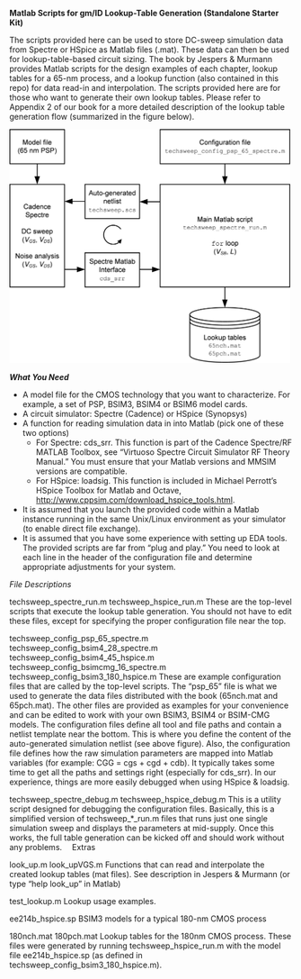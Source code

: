 **Matlab Scripts for gm/ID Lookup-Table Generation (Standalone Starter Kit)**

The scripts provided here can be used to store DC-sweep simulation data from Spectre or HSpice as Matlab files (.mat). These data can then be used for lookup-table-based circuit sizing. The book by Jespers & Murmann provides Matlab scripts for the design examples of each chapter, lookup tables for a 65-nm process, and a lookup function (also contained in this repo) for data read-in and interpolation. The scripts provided here are for those who want to generate their own lookup tables. Please refer to Appendix 2 of our book for a more detailed description of the lookup table generation flow (summarized in the figure below).


<img src="flow.png" width="500" />

***What You Need***

* A model file for the CMOS technology that you want to characterize. For example, a set of PSP, BSIM3, BSIM4 or BSIM6 model cards.
* A circuit simulator: Spectre (Cadence) or HSpice (Synopsys)
* A function for reading simulation data in into Matlab (pick one of these two options)
    * For Spectre: cds_srr. This function is part of the Cadence Spectre/RF MATLAB Toolbox, see “Virtuoso Spectre Circuit Simulator RF Theory Manual.” You must ensure that your Matlab versions and MMSIM versions are compatible.
    * For HSpice: loadsig. This function is included in Michael Perrott’s HSpice Toolbox for Matlab and Octave, http://www.cppsim.com/download_hspice_tools.html.
* It is assumed that you launch the provided code within a Matlab instance running in the same Unix/Linux environment as your simulator (to enable direct file exchange).
* It is assumed that you have some experience with setting up EDA tools. The provided scripts are far from “plug and play.” You need to look at each line in the header of the configuration file and determine appropriate adjustments for your system.

*File Descriptions*

techsweep_spectre_run.m
techsweep_hspice_run.m
These are the top-level scripts that execute the lookup table generation. You should not have to edit these files, except for specifying the proper configuration file near the top.

techsweep_config_psp_65_spectre.m
techsweep_config_bsim4_28_spectre.m
techsweep_config_bsim4_45_hspice.m
techsweep_config_bsimcmg_16_spectre.m
techsweep_config_bsim3_180_hspice.m
These are example configuration files that are called by the top-level scripts. The “psp_65” file is what we used to generate the data files distributed with the book (65nch.mat and 65pch.mat). The other files are provided as examples for your convenience and can be edited to work with your own BSIM3, BSIM4 or BSIM-CMG models.
The configuration files define all tool and file paths and contain a netlist template near the bottom. This is where you define the content of the auto-generated simulation netlist (see above figure). Also, the configuration file defines how the raw simulation parameters are mapped into Matlab variables (for example: CGG = cgs + cgd + cdb).
It typically takes some time to get all the paths and settings right (especially for cds_srr). In our experience, things are more easily debugged when using HSpice & loadsig.

techsweep_spectre_debug.m
techsweep_hspice_debug.m
This is a utility script designed for debugging the configuration files. Basically, this is a simplified version of techsweep_*_run.m files that runs just one single simulation sweep and displays the parameters at mid-supply. Once this works, the full table generation can be kicked off and should work without any problems. 
Extras

look_up.m
look_upVGS.m
Functions that can read and interpolate the created lookup tables (mat files). See description in Jespers & Murmann (or type “help look_up” in Matlab)

test_lookup.m
Lookup usage examples.

ee214b_hspice.sp
BSIM3 models for a typical 180-nm CMOS process

180nch.mat
180pch.mat
Lookup tables for the 180nm CMOS process. These files were generated by running techsweep_hspice_run.m with the model file ee214b_hspice.sp (as defined in techsweep_config_bsim3_180_hspice.m).

